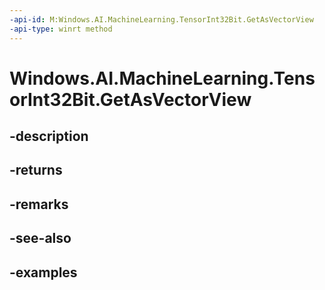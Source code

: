 ```yaml
---
-api-id: M:Windows.AI.MachineLearning.TensorInt32Bit.GetAsVectorView
-api-type: winrt method
---
```


<!-- Method syntax.
public IVectorView<int> TensorInt32Bit.GetAsVectorView()
-->

# Windows.AI.MachineLearning.TensorInt32Bit.GetAsVectorView

## -description

## -returns

## -remarks

## -see-also

## -examples

